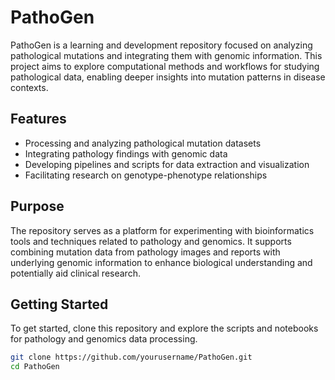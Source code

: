 # PathoGen

PathoGen is a learning and development repository focused on analyzing pathological mutations and integrating them with genomic information. This project aims to explore computational methods and workflows for studying pathological data, enabling deeper insights into mutation patterns in disease contexts.

## Features

- Processing and analyzing pathological mutation datasets
- Integrating pathology findings with genomic data
- Developing pipelines and scripts for data extraction and visualization
- Facilitating research on genotype-phenotype relationships

## Purpose

The repository serves as a platform for experimenting with bioinformatics tools and techniques related to pathology and genomics. It supports combining mutation data from pathology images and reports with underlying genomic information to enhance biological understanding and potentially aid clinical research.

## Getting Started

To get started, clone this repository and explore the scripts and notebooks for pathology and genomics data processing.

```bash
git clone https://github.com/yourusername/PathoGen.git
cd PathoGen

